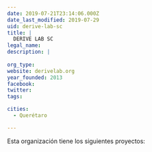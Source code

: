 ```yaml
---
date: 2019-07-21T23:14:06.000Z
date_last_modified: 2019-07-29
uid: derive-lab-sc
title: |
  DERIVE LAB SC
legal_name: 
description: |
  
org_type: 
website: derivelab.org
year_founded: 2013
facebook: 
twitter: 
tags:

cities: 
  - Querétaro

---
```


Esta organización tiene los siguientes proyectos:


